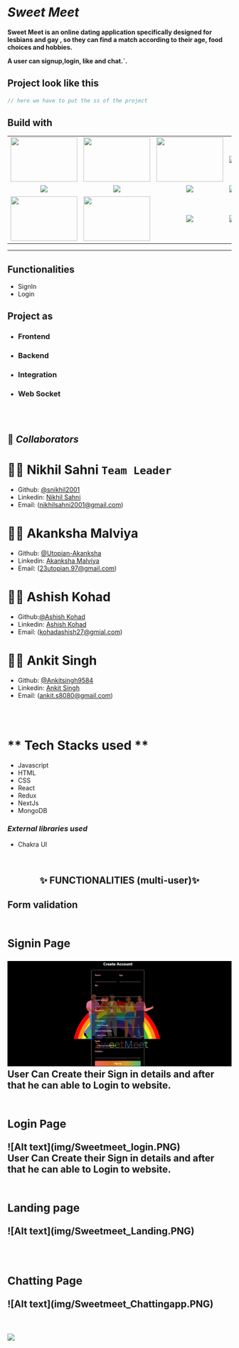 # _Sweet Meet_

**Sweet Meet is an online dating application
specifically designed for
lesbians and gay , so they can find a match
according to their age, food choices and hobbies.**

**A user can signup,login, like and chat.`.**

## Project look like this

```javascript
// here we have to put the ss of the project
```

## Build with

<table  align=center>
  <tr>
      <td align=center> <img src="https://www.pngitem.com/pimgs/m/171-1718042_javascript-logo-png-transparent-png.png"  height=100   width=150 ></td>
 <td align=center> <img src="https://www.rlogical.com/wp-content/uploads/2021/08/Rlogical-Blog-Images-thumbnail.png"  height=100   width=150 ></td>
    <td align=center> <img src="https://upload.wikimedia.org/wikipedia/commons/4/49/Redux.png"  height=100   width=150 ></td>
     <td align=center> <img src="https://img.icons8.com/nolan/64/wikipedia.png"  height=100  ></td>
  </tr><tr><td align=center>  <img src="https://img.icons8.com/color/48/null/chakra-ui.png"   width=100  ></td>
   <td align=center> <img src="https://websockets.readthedocs.io/en/9.0/_static/websockets.svg"  height=100    ></td>
  <td align=center> <img src="https://git-scm.com/images/logos/downloads/Git-Icon-1788C.png"  height=100  ></td>
  <td align=center> <img src="https://img.icons8.com/plasticine/100/null/github.png"  height=100  ></td>
  </tr>
  <tr>
   <td align=center> <img src="https://cdn.cdnlogo.com/logos/m/30/mongodb-icon.svg"  height=100   width=150 ></td>
     <td align=center> <img src="https://logospng.org/download/css-3/logo-css-3-2048.png"  height=100   width=150 ></td>
  <td align=center> <img src="https://www.svgrepo.com/show/354202/postman-icon.svg"  height=100  ></td>
       <td align=center> <img src="https://upload.wikimedia.org/wikipedia/commons/thumb/a/a7/React-icon.svg/1280px-React-icon.svg.png" height=100   ></td>
  </tr>

</table>

<hr/>

## Functionalities

- SignIn
- Login

## Project as

- ### **Frontend**
- ### **Backend**
- ### **Integration**
- ### **Web Socket**

<br/><br/>

## 🤝 **_Collaborators_**

# 👨🏻 **Nikhil Sahni** `Team Leader`

- Github: [@snikhil2001](https://github.com/snikhil2001)
- Linkedin: [Nikhil Sahni](https://www.linkedin.com/in/nikhil-sahni-8a3562239/)
- Email: (nikhilsahni2001@gmail.com)

# 👩🏼 **Akanksha Malviya**

- Github: [@Utopian-Akanksha](https://github.com/Utopian-Akanksha)
- Linkedin: [Akanksha Malviya](https://www.linkedin.com/in/akanksha-malviya/)
- Email: (23utopian.97@gmail.com)

# 🧑🏻 **Ashish Kohad**

- Github:[@Ashish Kohad](https://github.com/AshishKohad27)
- Linkedin: [Ashish Kohad](https://www.linkedin.com/in/ashish-kohad27/)
- Email: (kohadashish27@gmial.com)

# 🧑🏻 **Ankit Singh**

- Github: [@Ankitsingh9584](https://github.com/Ankitsingh9584)
- Linkedin: [Ankit Singh](https://www.linkedin.com/in/ankit-singh-rajawat-08579521a/)
- Email: (ankit.s8080@gmail.com)

<br/><br/>

# ** Tech Stacks used **

<ul>
<li>Javascript</li>
<li>HTML</li>
<li>CSS</li>
<li>React</li>
<li>Redux</li>
<li>NextJs</li>
<li>MongoDB</li>
</ul>

<h3><i>External libraries used </i></h3>

<ul>
<li>Chakra UI</li>
</ul>

<br/>
<h2 align="center" >✨ FUNCTIONALITIES (multi-user)✨<h2/>

Form validation
<br/><br/>

<div width="100%">
<h3>Signin Page</h3>
<img src="https://github.com/snikhil2001/web-spirits/blob/main/img/Sweetmeet_signup.PNG" />
</div>
User Can Create their Sign in details and after that he can able to Login to website. 
<br/><br/>
<div width="100%">
<h3>Login Page</h3>
![Alt text](img/Sweetmeet_login.PNG)
</div>
User Can Create their Sign in details and after that he can able to Login to website. 
<br/><br/>
<div width="100%">
<h3>Landing page</h3>
![Alt text](img/Sweetmeet_Landing.PNG)
</div>
<br/><br/>
<div width="100%">
<h3>Chatting Page</h3>
![Alt text](img/Sweetmeet_Chattingapp.PNG)
<div/>
<br/><br/>

<img src="https://raw.githubusercontent.com/Trilokia/Trilokia/379277808c61ef204768a61bbc5d25bc7798ccf1/bottom_header.svg" />
